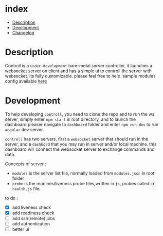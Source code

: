 # index
- [Description](#description)
- [Development](#development) 
- [Changelog](CHANGELOG)

# Description 
Controll is a `under-development` bare-metal server controller, it launches a websocket server on client and has a simple ui to controll the server with websocket.
its fully customizable. please feel free to help.
sample modules config available [here](modules.json)

# Development 
To help developing `controll`, you need to clone the repo and to run the ws server, simply enter `npm start` in root directory, and to launch the dashboard pleaser navigate to `dashboard` folder and enter `npm run dev` to run `angular` dev server.

`controll` has two servers, first a `websocket` server that should run in the server, and a `dashbord` that you may run in server and/or local machine. this dashboard will connect the websocket server to exchange commands and data.

Concepts of server : 
- `modules` is the server list file, normally loaded from `modules.json` in root folder
- `probe` is the readines/liveness probe files,written in `js`, probes called in `health.js` file.




to do : 
- [X] add liveness check
- [X] add readiness check
- [ ] add ssh(remote) jobs
- [ ] add authentication
- [ ] better ui
